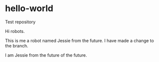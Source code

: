 # hello-world
Test repository

Hi robots.

This is me a robot named Jessie from the future. I have made a change to the branch.

I am Jessie from the future of the future.